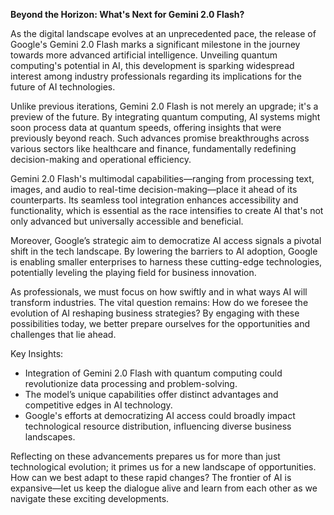 **Beyond the Horizon: What's Next for Gemini 2.0 Flash?**

As the digital landscape evolves at an unprecedented pace, the release of Google's Gemini 2.0 Flash marks a significant milestone in the journey towards more advanced artificial intelligence. Unveiling quantum computing's potential in AI, this development is sparking widespread interest among industry professionals regarding its implications for the future of AI technologies.

Unlike previous iterations, Gemini 2.0 Flash is not merely an upgrade; it's a preview of the future. By integrating quantum computing, AI systems might soon process data at quantum speeds, offering insights that were previously beyond reach. Such advances promise breakthroughs across various sectors like healthcare and finance, fundamentally redefining decision-making and operational efficiency.

Gemini 2.0 Flash's multimodal capabilities—ranging from processing text, images, and audio to real-time decision-making—place it ahead of its counterparts. Its seamless tool integration enhances accessibility and functionality, which is essential as the race intensifies to create AI that's not only advanced but universally accessible and beneficial.

Moreover, Google’s strategic aim to democratize AI access signals a pivotal shift in the tech landscape. By lowering the barriers to AI adoption, Google is enabling smaller enterprises to harness these cutting-edge technologies, potentially leveling the playing field for business innovation.

As professionals, we must focus on how swiftly and in what ways AI will transform industries. The vital question remains: How do we foresee the evolution of AI reshaping business strategies? By engaging with these possibilities today, we better prepare ourselves for the opportunities and challenges that lie ahead.

Key Insights:
- Integration of Gemini 2.0 Flash with quantum computing could revolutionize data processing and problem-solving.
- The model’s unique capabilities offer distinct advantages and competitive edges in AI technology.
- Google's efforts at democratizing AI access could broadly impact technological resource distribution, influencing diverse business landscapes.

Reflecting on these advancements prepares us for more than just technological evolution; it primes us for a new landscape of opportunities. How can we best adapt to these rapid changes? The frontier of AI is expansive—let us keep the dialogue alive and learn from each other as we navigate these exciting developments.